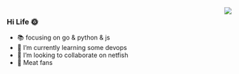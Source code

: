 <img align="right" src="https://github-readme-stats.vercel.app/api?username=Kress4s&show_icons=true&icon_color=CE1D2D&text_color=718096&bg_color=00000000&hide_title=true&hide_border=true" />

### Hi Life 🌞

- 📚 focusing on go & python & js
- 👀 I’m currently learning some devops
- 👯 I’m looking to collaborate on netfish
- 🍗 Meat fans

